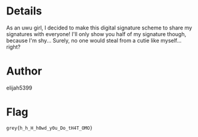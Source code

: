 # Details

As an uwu girl, I decided to make this digital signature scheme to share my signatures with everyone!
I'll only show you half of my signature though, because I'm shy...
Surely, no one would steal from a cutie like myself... right?

# Author

elijah5399

# Flag

`grey{h_h_H_h0wd_y0u_Do_tH4T_OMO}`
